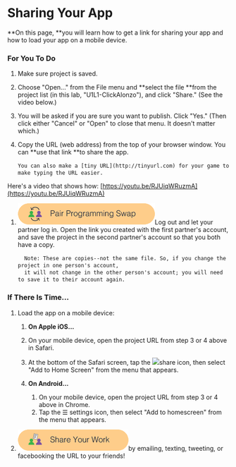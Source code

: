 # Sharing Your App

**On this page, **you will learn how to get a link for sharing your app and how to load your app on a mobile device.

### For You To Do

1. Make sure project is saved.
2. Choose "Open..." from the File menu and **select the file **from the project list \(in this lab, "U1L1-ClickAlonzo"\), and click "Share." \(See the video below.\)

3. You will be asked if you are sure you want to publish. Click "Yes." \(Then click either "Cancel" or "Open" to close that menu. It doesn't matter which.\)

4. Copy the URL \(web address\) from the top of your browser window. You can **use that link **to share the app.

   ```
   You can also make a [tiny URL](http://tinyurl.com) for your game to make typing the URL easier.
   ```

Here's a video that shows how: [https://youtu.be/RJUiqWRuzmA](https://youtu.be/RJUiqWRuzmA)

1. ![](/assets/pair_programming.png)Log out and let your partner log in. Open the link you created with the first partner's account, and save the project in the second partner's account so that you both have a copy.

   ```
     Note: These are copies--not the same file. So, if you change the project in one person's account, 
     it will not change in the other person's account; you will need to save it to their account again.
   ```

### If There Is Time...

1. Load  the app on a mobile device:  
   1. **On Apple iOS...**

   1. On your mobile device, open the project URL from step 3 or 4 above in Safari.
   2. At the bottom of the Safari screen, tap the ![](https://i.stack.imgur.com/JCZNV.png)share icon, then select "Add to Home Screen" from the menu that appears.

   3. **On Android...**

      1. On your mobile device, open the project URL from step 3 or 4 above in Chrome.
      2. Tap the ☰ settings icon, then select "Add to homescreen" from the menu that appears.

2. ![](/assets/sharework.png)by emailing, texting, tweeting, or facebooking the URL to your friends!



